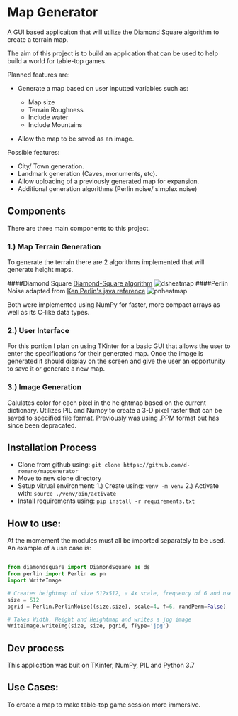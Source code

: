 # Map Generator
A GUI based applicaiton that will utilize the Diamond Square algorithm
to create a terrain map.

The aim of this project is to build an application that can be used 
to help build a world for table-top games.

Planned features are:
* Generate a map based on user inputted variables such as:
	* Map size
	* Terrain Roughness
	* Include water
	* Include Mountains

* Allow the map to be saved as an image.

Possible features:
* City/ Town generation.
* Landmark generation (Caves, monuments, etc).
* Allow uploading of a previously generated map for expansion.
* Additional generation algorithms (Perlin noise/ simplex noise)


## Components
There are three main components to this project.

### 1.) Map Terrain Generation
To generate the terrain there are 2 algorithms implemented that will generate height maps.

####Diamond Square
[Diamond-Square algorithm](https://en.wikipedia.org/wiki/Diamond-square_algorithm)
![dsheatmap](https://user-images.githubusercontent.com/65517702/98038573-32598f80-1dd2-11eb-84ab-697468b11448.png)
####Perlin Noise
 adapted from [Ken Perlin's java reference](https://mrl.cs.nyu.edu/~perlin/noise/)
![pnheatmap](https://user-images.githubusercontent.com/65517702/98038575-32598f80-1dd2-11eb-825f-3c695c215a10.png)

Both were implemented using NumPy for faster, more compact arrays as well as its C-like data types. 

### 2.) User Interface
For this portion I plan on using TKinter for a basic GUI that allows the user to enter the specifications
for their generated map. Once the image is generated it should display on the screen and give the user
an opportunity to save it or generate a new map.

### 3.) Image Generation
Calulates color for each pixel in the heightmap based on the current dictionary. Utilizes PIL and Numpy to create
a 3-D pixel raster that can be saved to specified file format. Previously was using .PPM format but has since been
depracated.


## Installation Process
* Clone from github using: `git clone https://github.com/d-romano/mapgenerator`
* Move to new clone directory
* Setup vitrual environment: 
	1.) Create using: `venv -m venv`
 	2.) Activate with: `source ./venv/bin/activate`
* Install requirements using: `pip install -r requirements.txt`

## How to use:
At the momement the modules must all be imported separately to be used. An example of a use case is:
```python

from diamondsquare import DiamondSquare as ds
from perlin import Perlin as pn
import WriteImage

# Creates heightmap of size 512x512, a 4x scale, frequency of 6 and uses the original Perlin Permutation table.
size = 512
pgrid = Perlin.PerlinNoise((size,size), scale=4, f=6, randPerm=False)

# Takes Width, Height and Heightmap and writes a jpg image
WriteImage.writeImg(size, size, pgrid, fType='jpg')
```

## Dev process
This application was buit on TKinter, NumPy, PIL and Python 3.7

## Use Cases:
To create a map to make table-top game session more immersive.

